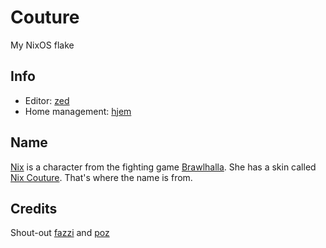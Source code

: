 # Couture

My NixOS flake

## Info

- Editor: [zed](https://zed.dev)
- Home management: [hjem](https://github.com/feel-co/hjem)

## Name

[Nix](https://brawlhalla.wiki.gg/wiki/Nix) is a character from the fighting game
[Brawlhalla](https://www.brawlhalla.com/).
She has a skin called [Nix Couture](https://brawlhalla.wiki.gg/wiki/Nix_Couture).
That's where the name is from.

## Credits

Shout-out [fazzi](https://gitlab.com/fazzi/nixohess) and [poz](https://poz.pet/)
